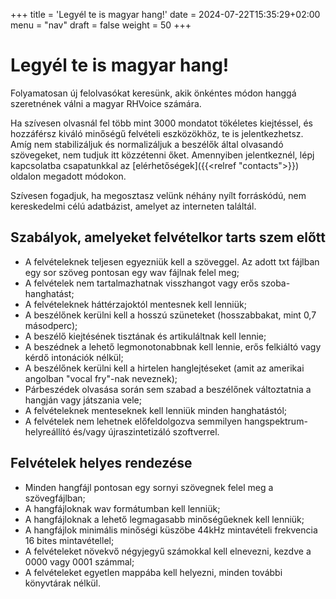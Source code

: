 +++
title = 'Legyél te is magyar hang!'
date = 2024-07-22T15:35:29+02:00
menu = "nav"
draft = false
weight = 50
+++

# Legyél te is magyar hang!

Folyamatosan új felolvasókat keresünk, akik önkéntes módon hanggá szeretnének válni a magyar RHVoice számára.

Ha szívesen olvasnál fel több mint 3000 mondatot tökéletes kiejtéssel, és hozzáférsz kiváló minőségű felvételi eszközökhöz, te is jelentkezhetsz.
Amíg nem stabilizáljuk és normalizáljuk a beszélők által olvasandó szövegeket, nem tudjuk itt közzétenni őket.
 Amennyiben jelentkeznél, lépj kapcsolatba csapatunkkal az [elérhetőségek]({{<relref "contacts">}}) oldalon megadott módokon.

Szívesen fogadjuk, ha megosztasz velünk néhány nyílt forráskódú, nem kereskedelmi célú adatbázist, amelyet az interneten találtál.

## Szabályok, amelyeket felvételkor tarts szem előtt

* A felvételeknek teljesen egyezniük kell a szöveggel. Az adott txt fájlban egy sor szöveg pontosan egy wav fájlnak felel meg;
* A felvételek nem tartalmazhatnak visszhangot vagy erős szoba-hanghatást;
* A felvételeknek háttérzajoktól mentesnek kell lenniük;
* A beszélőnek kerülni kell a hosszú szüneteket (hosszabbakat, mint 0,7 másodperc);
* A beszélő kiejtésének tisztának és artikuláltnak kell lennie;
* A beszédnek a lehető legmonotonabbnak kell lennie, erős felkiáltó vagy kérdő intonációk nélkül;
* A beszélőnek kerülni kell a hirtelen hanglejtéseket (amit az amerikai angolban "vocal fry"-nak neveznek);
* Párbeszédek olvasása során sem szabad a beszélőnek változtatnia a hangján vagy játszania vele;
* A felvételeknek menteseknek kell lenniük minden hanghatástól;
* A felvételek nem lehetnek előfeldolgozva semmilyen hangspektrum-helyreállító és/vagy újraszintetizáló szoftverrel.

## Felvételek helyes rendezése

* Minden hangfájl pontosan egy sornyi szövegnek felel meg a szövegfájlban;
* A hangfájloknak wav formátumban kell lenniük;
* A hangfájloknak a lehető legmagasabb minőségűeknek kell lenniük;
* A hangfájlok minimális minőségi küszöbe 44kHz mintavételi frekvencia 16 bites mintavétellel;
* A felvételeket növekvő négyjegyű számokkal kell elnevezni, kezdve a 0000 vagy 0001 számmal;
* A felvételeket egyetlen mappába kell helyezni, minden további könyvtárak nélkül.
